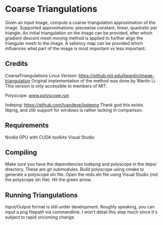 # Coarse Triangulations

Given an input image, compute a coarse triangulation approximation of the image. Supported approximations: piecewise constant, linear, quadratic per triangle. 
An initial triangulation on the image can be provided, after which gradient descent mesh moving method is applied to further align the triangular mesh to the image.
A saliency map can be provided which influences what part of the image is most important vs less important.

## Credits

CoarseTriangulations Linux Version: https://github.mit.edu/liwanlin/image-triangulation
Original implementation of the method was done by Wanlin Li. This version is only accessible to members of MIT.

Polyscope: www.polyscope.run

lodepng: https://github.com/lvandeve/lodepng
Thank god this exists. libpng, and zlib support for windows is rather lacking in comparison.

## Requirements

Nvidia GPU with CUDA toolkits 
Visual Studio

## Compiling

Make sure you have the dependencies lodepng and polyscope in the deps/ directory. These are git submodules.
Build polyscope using cmake to generate a polyscope sln file.
Open the redo.sln file using Visual Studio (not the polyscope sln file).
Hit the green arrow.

## Running Triangulations

Input/Output format is still under development.
Roughly speaking, you can input a png filepath via commandline.
I won't detail this step much since it's subject to rapid oncoming change.
